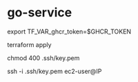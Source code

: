 # go-service

export TF_VAR_ghcr_token=$GHCR_TOKEN

terraform apply

chmod 400 .ssh/key.pem 

ssh -i .ssh/key.pem ec2-user@IP
